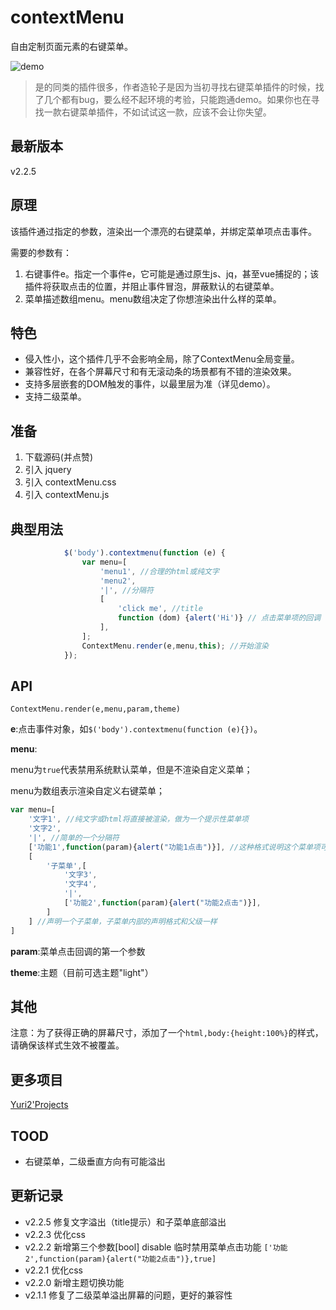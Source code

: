 # contextMenu
自由定制页面元素的右键菜单。

![demo](https://github.com/yuri2peter/contextMenu/blob/master/pre.png?raw=true)

> 是的同类的插件很多，作者造轮子是因为当初寻找右键菜单插件的时候，找了几个都有bug，要么经不起环境的考验，只能跑通demo。如果你也在寻找一款右键菜单插件，不如试试这一款，应该不会让你失望。

## 最新版本
v2.2.5
## 原理
该插件通过指定的参数，渲染出一个漂亮的右键菜单，并绑定菜单项点击事件。

需要的参数有：

1. 右键事件e。指定一个事件e，它可能是通过原生js、jq，甚至vue捕捉的；该插件将获取点击的位置，并阻止事件冒泡，屏蔽默认的右键菜单。
2. 菜单描述数组menu。menu数组决定了你想渲染出什么样的菜单。

## 特色

* 侵入性小，这个插件几乎不会影响全局，除了ContextMenu全局变量。
* 兼容性好，在各个屏幕尺寸和有无滚动条的场景都有不错的渲染效果。
* 支持多层嵌套的DOM触发的事件，以最里层为准（详见demo）。
* 支持二级菜单。

## 准备

1. 下载源码(并点赞)
2. 引入 jquery
3. 引入 contextMenu.css
4. 引入 contextMenu.js

## 典型用法

~~~js
            $('body').contextmenu(function (e) {
                var menu=[
                    'menu1', //合理的html或纯文字
                    'menu2',
                    '|', //分隔符
                    [
                        'click me', //title
                        function (dom) {alert('Hi')} // 点击菜单项的回调
                    ],
                ];
                ContextMenu.render(e,menu,this); //开始渲染
            });
~~~

## API
`ContextMenu.render(e,menu,param,theme)`

**e**:点击事件对象，如`$('body').contextmenu(function (e){})`。

**menu**:

menu为`true`代表禁用系统默认菜单，但是不渲染自定义菜单；

menu为数组表示渲染自定义右键菜单；
~~~js
var menu=[
    '文字1', //纯文字或html将直接被渲染，做为一个提示性菜单项
    '文字2',
    '|', //简单的一个分隔符
    ['功能1',function(param){alert("功能1点击")}], //这种格式说明这个菜单项可以被点击并产生回调
    [
        '子菜单',[
            '文字3',
            '文字4',
            '|',
            ['功能2',function(param){alert("功能2点击")}],
        ]
    ] //声明一个子菜单，子菜单内部的声明格式和父级一样
]
~~~

**param**:菜单点击回调的第一个参数

**theme**:主题（目前可选主题"light"）

## 其他
注意：为了获得正确的屏幕尺寸，添加了一个`html,body:{height:100%}`的样式，请确保该样式生效不被覆盖。

## 更多项目
[Yuri2'Projects](https://github.com/yuri2peter/)

## TOOD

* 右键菜单，二级垂直方向有可能溢出

## 更新记录

* v2.2.5 修复文字溢出（title提示）和子菜单底部溢出
* v2.2.3 优化css
* v2.2.2 新增第三个参数[bool] disable 临时禁用菜单点击功能 `['功能2',function(param){alert("功能2点击")},true]`
* v2.2.1 优化css
* v2.2.0 新增主题切换功能
* v2.1.1 修复了二级菜单溢出屏幕的问题，更好的兼容性